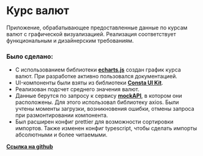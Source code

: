 # Курс валют

Приложение, обрабатывающее предоставленные данные по курсам валют с графической визуализацией. Реализация соответствует функциональным и дизайнерским требованиям.

### Было сделано:

- С использованием библиотеки [**echarts.js**](https://echarts.apache.org/en/index.html) создан график курса валют. При разработке активно пользовался документацией.
- UI-компоненты были взяты из библиотеки [**Consta UI Kit**](https://consta.design/libs/uikit).
- Реализован подсчет среднего значения валют.
- Данные берутся по запросу к сервису [**mockAPI**](https://mockapi.io/), в котором они расположены. Для этого использовал библиотеку axios. Были учтены моменты загрузки, возникновения ошибки, отмены запроса при размонтировании компонента.
- Был расширен конфиг prettier для возможности сортировки импортов. Также изменен конфиг typescript, чтобы сделать импорты абсолютными и более читаемыми.

[**Ссылка на github**](https://github.com/KDarenskii/gazprom-test)
